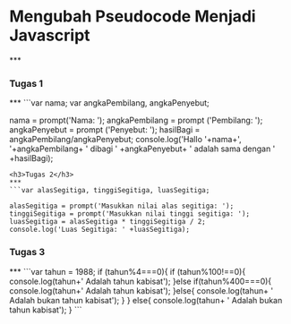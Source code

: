 <h1>Mengubah Pseudocode Menjadi Javascript </h1>
***
<h3>Tugas 1</h3>
***
```var nama;
var angkaPembilang, angkaPenyebut;

nama = prompt('Nama: ');
angkaPembilang = prompt ('Pembilang: ');
angkaPenyebut = prompt ('Penyebut: ');
hasilBagi = angkaPembilang/angkaPenyebut;
console.log('Hallo '+nama+', '+angkaPembilang+ ' dibagi ' +angkaPenyebut+ ' adalah sama dengan ' +hasilBagi);
```
<h3>Tugas 2</h3>
***
```var alasSegitiga, tinggiSegitiga, luasSegitiga;

alasSegitiga = prompt('Masukkan nilai alas segitiga: ');
tinggiSegitiga = prompt('Masukkan nilai tinggi segitiga: ');
luasSegitiga = alasSegitiga * tinggiSegitiga / 2;
console.log('Luas Segitiga: ' +luasSegitiga);
```
<h3>Tugas 3</h3>
***
```var tahun = 1988;
if (tahun%4===0){
  if (tahun%100!==0){
  console.log(tahun+' Adalah tahun kabisat');
}else if(tahun%400===0){
  console.log(tahun+' Adalah tahun kabisat');
}else{
  console.log(tahun+ ' Adalah bukan tahun kabisat');
}
}
  else{
    console.log(tahun+ ' Adalah bukan tahun kabisat');
  }
```